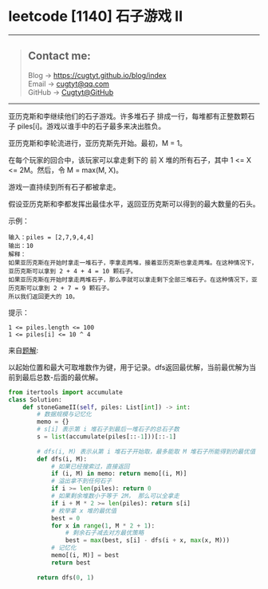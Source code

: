 # leetcode [1140] 石子游戏 II

---
> ## Contact me:
> Blog -> <https://cugtyt.github.io/blog/index>  
> Email -> <cugtyt@qq.com>  
> GitHub -> [Cugtyt@GitHub](https://github.com/Cugtyt)

---

亚历克斯和李继续他们的石子游戏。许多堆石子 排成一行，每堆都有正整数颗石子 piles[i]。游戏以谁手中的石子最多来决出胜负。

亚历克斯和李轮流进行，亚历克斯先开始。最初，M = 1。

在每个玩家的回合中，该玩家可以拿走剩下的 前 X 堆的所有石子，其中 1 <= X <= 2M。然后，令 M = max(M, X)。

游戏一直持续到所有石子都被拿走。

假设亚历克斯和李都发挥出最佳水平，返回亚历克斯可以得到的最大数量的石头。

示例：
```
输入：piles = [2,7,9,4,4]
输出：10
解释：
如果亚历克斯在开始时拿走一堆石子，李拿走两堆，接着亚历克斯也拿走两堆。在这种情况下，亚历克斯可以拿到 2 + 4 + 4 = 10 颗石子。 
如果亚历克斯在开始时拿走两堆石子，那么李就可以拿走剩下全部三堆石子。在这种情况下，亚历克斯可以拿到 2 + 7 = 9 颗石子。
所以我们返回更大的 10。 
```

提示：
```
1 <= piles.length <= 100
1 <= piles[i] <= 10 ^ 4
```

来自[题解](https://leetcode-cn.com/problems/stone-game-ii/solution/ji-yi-hua-sou-suo-python3-by-smoon1989/):

以起始位置和最大可取堆数作为键，用于记录。dfs返回最优解，当前最优解为当前到最后总数-后面的最优解。

``` python
from itertools import accumulate
class Solution:
    def stoneGameII(self, piles: List[int]) -> int:
        # 数据规模与记忆化
        memo = {}
        # s[i] 表示第 i 堆石子到最后一堆石子的总石子数
        s = list(accumulate(piles[::-1]))[::-1]
            
        # dfs(i, M) 表示从第 i 堆石子开始取，最多能取 M 堆石子所能得到的最优值
        def dfs(i, M):
            # 如果已经搜索过，直接返回
            if (i, M) in memo: return memo[(i, M)]
            # 溢出拿不到任何石子
            if i >= len(piles): return 0
            # 如果剩余堆数小于等于 2M， 那么可以全拿走
            if i + M * 2 >= len(piles): return s[i]
            # 枚举拿 x 堆的最优值
            best = 0
            for x in range(1, M * 2 + 1):
                # 剩余石子减去对方最优策略
                best = max(best, s[i] - dfs(i + x, max(x, M)))
            # 记忆化
            memo[(i, M)] = best
            return best
        
        return dfs(0, 1)
```